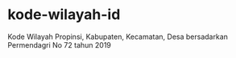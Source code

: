 # kode-wilayah-id
Kode Wilayah Propinsi, Kabupaten, Kecamatan, Desa bersadarkan Permendagri No 72 tahun 2019
